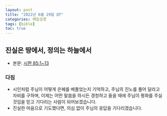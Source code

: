 ```yaml
---
layout: post
title: "2022년 6월 29일 QT"
categories: 매일성경
tags: [bible]
toc: true
---
```


## 진실은 땅에서, 정의는 하늘에서
- 본문: [시편 85:1~13](https://www.bskorea.or.kr/bible/korbibReadpage.php?version=SAENEW&book=psa&chap=85&sec=1&cVersion=&fontSize=15px&fontWeight=normal)

### 다짐
- 시인처럼 주님이 어떻게 은혜를 베풀었는지 기억하고, 주님의 진노를 풀어 달라고 자비를 구하며, 이제는 어떤 말씀을 하시든 경청하고 들을 때에 주님이 평화를 주실 것임을 믿고 기다리는 사람이 되어보겠습니다.
- 진실한 마음으로 기도했다면, 의심 없이 주님의 응답을 기다리겠습니다.
